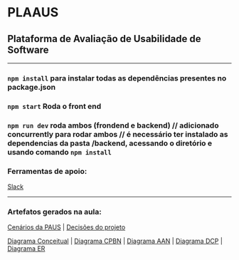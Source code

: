 # PLAAUS
## Plataforma de Avaliação de Usabilidade de Software
***

### `npm install` para instalar todas as dependências presentes no package.json

### 

### `npm start` Roda o front end

### `npm run dev` roda ambos (frondend e backend) // adicionado concurrently para rodar ambos // é necessário ter instalado as dependencias da pasta /backend, acessando o diretório e usando comando `npm install`


### Ferramentas de apoio:
[Slack](https://integraoi.slack.com)



***
### Artefatos gerados na aula:
[Cenários da PAUS](https://docs.google.com/document/d/1b6Z95vV4zZlL9loJnUAJeC3FbothEKLQk6YZv_WwNcI/edit#heading=h.rjp3dcwtc39d) | 
[Decisões do projeto](https://docs.google.com/document/d/1uN10BdIGWlXjlrKAmqISiACAF1zdSkVEZRUIw75a-lk/edit)

[Diagrama Conceitual](https://app.diagrams.net/#G18rjH2jCuIR5_xxoHG8ZojmFsLTeFzyR_) | 
[Diagrama CPBN](https://app.diagrams.net/#G1Cf03F5cZs7TZOp3ES1u9eZncYLnx8ktW) | 
[Diagrama AAN](https://app.diagrams.net/#G1WY9ZC4Qar_VQZk9-WE0CO_XXNiL1uUoc) | 
[Diagrama DCP](https://app.diagrams.net/#G1Cf03F5cZs7TZOp3ES1u9eZncYLnx8ktW) | 
[Diagrama ER](https://app.diagrams.net/#G1hGWfN1XJPeJ2akuPNhO9btyuWveZ7z_Y)
